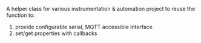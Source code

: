 A helper class for various instrumentation & automation project to reuse the function to:
1. provide configurable serial, MQTT accessible interface
2. set/get properties with callbacks

